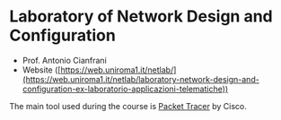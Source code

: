 # Laboratory of Network Design and Configuration

- Prof. Antonio Cianfrani
- Website ([https://web.uniroma1.it/netlab/](https://web.uniroma1.it/netlab/laboratory-network-design-and-configuration-ex-laboratorio-applicazioni-telematiche))

The main tool used during the course is [Packet Tracer](https://www.netacad.com/courses/packet-tracer) by Cisco.
